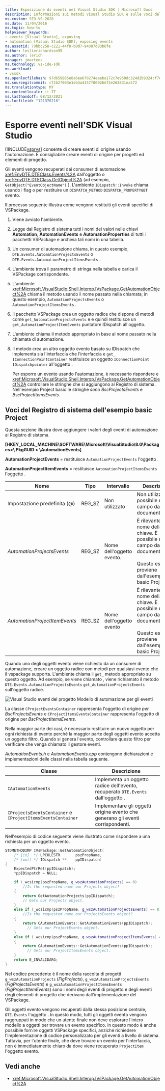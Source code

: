 ```yaml
---
title: Esposizione di eventi nel Visual Studio SDK | Microsoft Docs
description: Informazioni sui metodi Visual Studio SDK e sulle voci del Registro di sistema che espongono eventi per progetti ed elementi di progetto.
ms.custom: SEO-VS-2020
ms.date: 11/04/2016
ms.topic: how-to
helpviewer_keywords:
- events [Visual Studio], exposing
- automation [Visual Studio SDK], exposing events
ms.assetid: 70bbc258-c221-44f8-b0d7-94087d83b8fe
author: leslierichardson95
ms.author: lerich
manager: jmartens
ms.technology: vs-ide-sdk
ms.workload:
- vssdk
ms.openlocfilehash: 97d655885e8a6ee670274eaeba172c7e950dc324d2b9324cf7db6e73fa57baaa
ms.sourcegitcommit: c72b2f603e1eb3a4157f00926df2e263831ea472
ms.translationtype: MT
ms.contentlocale: it-IT
ms.lasthandoff: 08/12/2021
ms.locfileid: "121376216"
---
```

# <a name="expose-events-in-the-visual-studio-sdk"></a>Esporre eventi nell'SDK Visual Studio
[!INCLUDE[vsprvs](../../code-quality/includes/vsprvs_md.md)] consente di creare eventi di origine usando l'automazione. È consigliabile creare eventi di origine per progetti ed elementi di progetto.

 Gli eventi vengono recuperati dai consumer di automazione <xref:EnvDTE.DTEClass.Events%2A> dall'oggetto o <xref:EnvDTE.DTEClass.GetObject%2A> (ad esempio, `GetObject("EventObjectName")` ). L'ambiente `IDispatch::Invoke` chiama usando i flag o per restituire un `DISPATCH_METHOD` `DISPATCH_PROPERTYGET` evento.

 Il processo seguente illustra come vengono restituiti gli eventi specifici di VSPackage.

1. Viene avviato l'ambiente.

2. Legge dal Registro di sistema tutti i nomi dei valori nelle chiavi **Automation**, **AutomationEvents** e **AutomationProperties** di tutti i pacchetti VSPackage e archivia tali nomi in una tabella.

3. Un consumer di automazione chiama, in questo esempio, `DTE.Events.AutomationProjectsEvents` o `DTE.Events.AutomationProjectItemsEvents` .

4. L'ambiente trova il parametro di stringa nella tabella e carica il VSPackage corrispondente.

5. L'ambiente <xref:Microsoft.VisualStudio.Shell.Interop.IVsPackage.GetAutomationObject%2A> chiama il metodo usando il nome passato nella chiamata; in questo esempio, `AutomationProjectsEvents` o `AutomationProjectItemsEvents` .

6. Il pacchetto VSPackage crea un oggetto radice che dispone di metodi come `get_AutomationProjectsEvents` e e quindi restituisce un `get_AutomationProjectItemEvents` puntatore IDispatch all'oggetto.

7. L'ambiente chiama il metodo appropriato in base al nome passato nella chiamata di automazione.

8. Il metodo crea un altro oggetto evento basato su IDispatch che implementa sia l'interfaccia che l'interfaccia e `get_` `IConnectionPointContainer` restituisce un oggetto `IConnectionPoint` `IDispatchpointer` all'oggetto .

   Per esporre un evento usando l'automazione, è necessario rispondere e <xref:Microsoft.VisualStudio.Shell.Interop.IVsPackage.GetAutomationObject%2A> controllare le stringhe che si aggiungono al Registro di sistema. Nell'esempio Project basic le stringhe *sono BscProjectsEvents* e *BscProjectItemsEvents.*

## <a name="registry-entries-from-the-basic-project-sample"></a>Voci del Registro di sistema dell'esempio basic Project
 Questa sezione illustra dove aggiungere i valori degli eventi di automazione al Registro di sistema.

 **[HKEY_LOCAL_MACHINE\SOFTWARE\Microsoft\VisualStudio\8.0\Packages<\\ PkgGUID \> \AutomationEvents]**

 **AutomationProjectEvents** = restituisce `AutomationProjectEvents` l'oggetto .

 **AutomationProjectItemEvents** = restituisce `AutomationProjectItemsEvents` l'oggetto .

|Nome|Tipo|Intervallo|Descrizione|
|----------|----------|-----------|-----------------|
|Impostazione predefinita (@)|REG_SZ|Non utilizzato|Non utilizzato. È possibile usare il campo dati per la documentazione.|
|*AutomationProjectsEvents*|REG_SZ|Nome dell'oggetto evento.|È rilevante solo il nome della chiave. È possibile usare il campo dati per la documentazione.<br /><br /> Questo esempio proviene dall'esempio basic Project.|
|*AutomationProjectItemEvents*|REG_SZ|Nome dell'oggetto evento|È rilevante solo il nome della chiave. È possibile usare il campo dati per la documentazione.<br /><br /> Questo esempio proviene dall'esempio basic Project.|

 Quando uno degli oggetti evento viene richiesto da un consumer di automazione, creare un oggetto radice con metodi per qualsiasi evento che il vspackage supporta. L'ambiente chiama il `get_` metodo appropriato su questo oggetto. Ad esempio, se viene chiamato , viene richiamato il metodo `DTE.Events.AutomationProjectsEvents` `get_AutomationProjectsEvents` sull'oggetto radice.

 ![Visual Studio eventi del progetto](../../extensibility/internals/media/projectevents.gif "ProjectEvents") Modello di automazione per gli eventi

 La classe `CProjectEventsContainer` rappresenta l'oggetto di origine *per BscProjectsEvents* e `CProjectItemsEventsContainer` rappresenta l'oggetto di origine per *BscProjectItemsEvents.*

 Nella maggior parte dei casi, è necessario restituire un nuovo oggetto per ogni richiesta di evento perché la maggior parte degli oggetti evento accetta un oggetto filtro. Quando si genera l'evento, controllare questo filtro per verificare che venga chiamato il gestore eventi.

 *AutomationEvents.h* e *AutomationEvents.cpp* contengono dichiarazioni e implementazioni delle classi nella tabella seguente.

|Classe|Descrizione|
|-----------|-----------------|
|`CAutomationEvents`|Implementa un oggetto radice dell'evento, recuperato `DTE.Events` dall'oggetto .|
|`CProjectsEventsContainer` e `CProjectItemsEventsContainer`|Implementare gli oggetti origine evento che generano gli eventi corrispondenti.|

 Nell'esempio di codice seguente viene illustrato come rispondere a una richiesta per un oggetto evento.

```cpp
STDMETHODIMP CVsPackage::GetAutomationObject(
    /* [in]  */ LPCOLESTR       pszPropName,
    /* [out] */ IDispatch **    ppIDispatch)
{
    ExpectedPtrRet(ppIDispatch);
    *ppIDispatch = NULL;

    if (_wcsicmp(pszPropName, g_wszAutomationProjects) == 0)
        //Is the requested name our Projects object?
    {
        return GetAutomationProjects(ppIDispatch);
        // Gets our Projects object.
    }
    else if (_wcsicmp(pszPropName, g_wszAutomationProjectsEvents) == 0)
        //Is the requested name our ProjectsEvents object?
    {
        return CAutomationEvents::GetAutomationEvents(ppIDispatch);
          // Gets our ProjectEvents object.
    }
    else if (_wcsicmp(pszPropName, g_wszAutomationProjectItemsEvents) == 0)  //Is the requested name our ProjectsItemsEvents object?
    {
        return CAutomationEvents::GetAutomationEvents(ppIDispatch);
          // Gets our ProjectItemsEvents object.
    }
    return E_INVALIDARG;
}
```

 Nel codice precedente è il nome della raccolta di progetti `g_wszAutomationProjects` (*FigProjects*), `g_wszAutomationProjectsEvents` (*FigProjectsEvents*) e `g_wszAutomationProjectItemsEvents` (*FigProjectItemEvents*) sono i nomi degli eventi di progetto e degli eventi degli elementi di progetto che derivano dall'implementazione del VSPackage.

 Gli oggetti evento vengono recuperati dalla stessa posizione centrale, `DTE.Events` l'oggetto . In questo modo, tutti gli oggetti evento vengono raggruppati in modo che un utente finale non deve esplorare l'intero modello a oggetti per trovare un evento specifico. In questo modo è anche possibile fornire oggetti VSPackage specifici, anziché richiedere l'implementazione di codice personalizzato per gli eventi a livello di sistema. Tuttavia, per l'utente finale, che deve trovare un evento per l'interfaccia, non è immediatamente chiaro da dove viene recuperato `ProjectItem` l'oggetto evento.

## <a name="see-also"></a>Vedi anche
- <xref:Microsoft.VisualStudio.Shell.Interop.IVsPackage.GetAutomationObject%2A>

